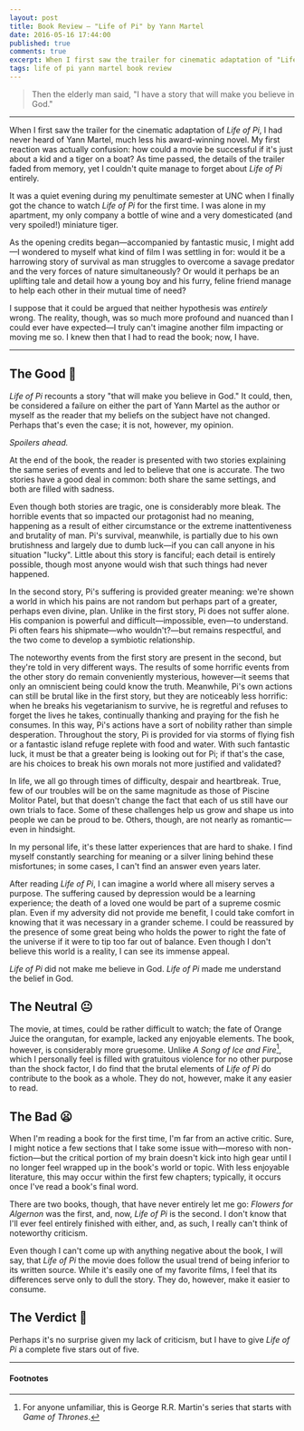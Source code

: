```yaml
---
layout: post
title: Book Review — "Life of Pi" by Yann Martel
date: 2016-05-16 17:44:00
published: true
comments: true
excerpt: When I first saw the trailer for cinematic adaptation of "Life of Pi", I had never heard of Yann Martel, much less his award-winning novel. In fact...
tags: life of pi yann martel book review
---
```


> Then the elderly man said, "I have a story that will make you believe in God."

---
When I first saw the trailer for the cinematic adaptation of *Life of Pi*, I had
never heard of Yann Martel, much less his award-winning novel. My first reaction
was actually confusion: how could a movie be successful if it's just about a kid
and a tiger on a boat? As time passed, the details of the trailer faded from
memory, yet I couldn't quite manage to forget about *Life of Pi* entirely.

It was a quiet evening during my penultimate semester at UNC when I finally got
the chance to watch *Life of Pi* for the first time. I was alone in my
apartment, my only company a bottle of wine and a very domesticated (and very
spoiled!) miniature tiger.

As the opening credits began—accompanied by fantastic music, I might add—I
wondered to myself what kind of film I was settling in for: would it be a
harrowing story of survival as man struggles to overcome a savage predator and
the very forces of nature simultaneously? Or would it perhaps be an uplifting
tale and detail how a young boy and his furry, feline friend manage to help each
other in their mutual time of need?

I suppose that it could be argued that neither hypothesis was *entirely* wrong.
The reality, though, was so much more profound and nuanced than I could ever
have expected—I truly can't imagine another film impacting or moving me so. I
knew then that I had to read the book; now, I have.

---

## The Good :tiger:

*Life of Pi* recounts a story "that will make you believe in God." It could,
then, be considered a failure on either the part of Yann Martel as the author or
myself as the reader that my beliefs on the subject have not changed. Perhaps
that's even the case; it is not, however, my opinion.

*Spoilers ahead.*

At the end of the book, the reader is presented with two stories explaining the
same series of events and led to believe that one is accurate. The two
stories have a good deal in common: both share the same settings, and both are
filled with sadness.

Even though both stories are tragic, one is considerably more bleak. The
horrible events that so impacted our protagonist had no meaning, happening as a
result of either circumstance or the extreme inattentiveness and brutality of
man. Pi's survival, meanwhile, is partially due to his own brutishness and
largely due to dumb luck—if you can call anyone in his situation "lucky".
Little about this story is fanciful; each detail is entirely possible, though
most anyone would wish that such things had never happened.

In the second story, Pi's suffering is provided greater meaning: we're shown a
world in which his pains are not random but perhaps part of a greater, perhaps
even divine, plan. Unlike in the first story, Pi does not suffer alone. His
companion is powerful and difficult—impossible, even—to understand. Pi often
fears his shipmate—who wouldn't?—but remains respectful, and the two come to
develop a symbiotic relationship.

The noteworthy events from the first story are present in the second, but
they're told in very different ways. The results of some horrific events from
the other story do remain conveniently mysterious, however—it seems that only
an omniscient being could know the truth. Meanwhile, Pi's own actions can still
be brutal like in the first story, but they are noticeably less horrific: when
he breaks his vegetarianism to survive, he is regretful and refuses to forget
the lives he takes, continually thanking and praying for the fish he consumes.
In this way, Pi's actions have a sort of nobility rather than simple
desperation. Throughout the story, Pi is provided for via storms of flying fish
or a fantastic island refuge replete with food and water. With such fantastic
luck, it must be that a greater being is looking out for Pi; if that's the case,
are his choices to break his own morals not more justified and validated?

In life, we all go through times of difficulty, despair and heartbreak. True,
few of our troubles will be on the same magnitude as those of Piscine Molitor
Patel, but that doesn't change the fact that each of us still have our own
trials to face. Some of these challenges help us grow and shape us into people
we can be proud to be. Others, though, are not nearly as romantic—even in
hindsight.

In my personal life, it's these latter experiences that are hard to shake. I
find myself constantly searching for meaning or a silver lining behind these
misfortunes; in some cases, I can't find an answer even years later.

After reading *Life of Pi*, I can imagine a world where all misery serves a
purpose. The suffering caused by depression would be a learning experience; the
death of a loved one would be part of a supreme cosmic plan. Even if my
adversity did not provide me benefit, I could take comfort in knowing that it
was necessary in a grander scheme. I could be reassured by the presence of some
great being who holds the power to right the fate of the universe if it were to
tip too far out of balance. Even though I don't believe this world is a reality,
I can see its immense appeal.

*Life of Pi* did not make me believe in God. *Life of Pi* made me understand
the belief in God.

## The Neutral :neutral_face:

The movie, at times, could be rather difficult to watch; the fate of Orange
Juice the orangutan, for example, lacked any enjoyable elements. The book,
however, is considerably more gruesome. Unlike *A Song of Ice and Fire*[^1],
which I personally feel is filled with gratuitous violence for no other purpose
than the shock factor, I do find that the brutal elements of *Life of Pi* do
contribute to the book as a whole. They do not, however, make it any easier to
read.

## The Bad :frowning:

When I'm reading a book for the first time, I'm far from an active critic. Sure,
I might notice a few sections that I take some issue with—moreso with
non-fiction—but the critical portion of my brain doesn't kick into high gear
until I no longer feel wrapped up in the book's world or topic. With less
enjoyable literature, this may occur within the first few chapters; typically,
it occurs once I've read a book's final word.

There are two books, though, that have never entirely let me go: *Flowers for
Algernon* was the first, and, now, *Life of Pi* is the second. I don't know that
I'll ever feel entirely finished with either, and, as such, I really can't think
of noteworthy criticism.

Even though I can't come up with anything negative about the book, I will say,
that *Life of Pi* the movie does follow the usual trend of being inferior to its
written source. While it's easily one of my favorite films, I feel that its
differences serve only to dull the story. They do, however, make it easier to
consume.

## The Verdict :tiger2:

Perhaps it's no surprise given my lack of criticism, but I have to give *Life of
Pi* a complete five stars out of five.

---

#### Footnotes

[^1]: For anyone unfamiliar, this is George R.R. Martin's series that starts with *Game of Thrones*.
